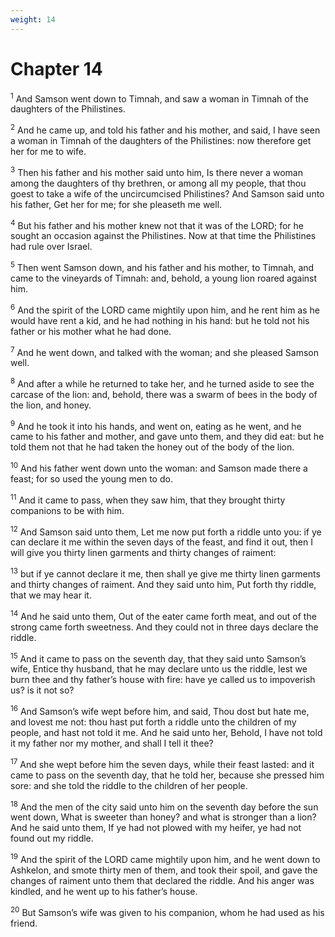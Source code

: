 ```yaml
---
weight: 14
---
```


# Chapter 14

<sup>1</sup> And Samson went down to Timnah, and saw a woman in Timnah of the daughters of the Philistines. 

<sup>2</sup> And he came up, and told his father and his mother, and said, I have seen a woman in Timnah of the daughters of the Philistines: now therefore get her for me to wife. 

<sup>3</sup> Then his father and his mother said unto him, Is there never a woman among the daughters of thy brethren, or among all my people, that thou goest to take a wife of the uncircumcised Philistines? And Samson said unto his father, Get her for me; for she pleaseth me well. 

<sup>4</sup> But his father and his mother knew not that it was of the LORD; for he sought an occasion against the Philistines. Now at that time the Philistines had rule over Israel. 

<sup>5</sup> Then went Samson down, and his father and his mother, to Timnah, and came to the vineyards of Timnah: and, behold, a young lion roared against him. 

<sup>6</sup> And the spirit of the LORD came mightily upon him, and he rent him as he would have rent a kid, and he had nothing in his hand: but he told not his father or his mother what he had done. 

<sup>7</sup> And he went down, and talked with the woman; and she pleased Samson well. 

<sup>8</sup> And after a while he returned to take her, and he turned aside to see the carcase of the lion: and, behold, there was a swarm of bees in the body of the lion, and honey. 

<sup>9</sup> And he took it into his hands, and went on, eating as he went, and he came to his father and mother, and gave unto them, and they did eat: but he told them not that he had taken the honey out of the body of the lion. 

<sup>10</sup> And his father went down unto the woman: and Samson made there a feast; for so used the young men to do. 

<sup>11</sup> And it came to pass, when they saw him, that they brought thirty companions to be with him. 

<sup>12</sup> And Samson said unto them, Let me now put forth a riddle unto you: if ye can declare it me within the seven days of the feast, and find it out, then I will give you thirty linen garments and thirty changes of raiment: 

<sup>13</sup> but if ye cannot declare it me, then shall ye give me thirty linen garments and thirty changes of raiment. And they said unto him, Put forth thy riddle, that we may hear it. 

<sup>14</sup> And he said unto them, Out of the eater came forth meat, and out of the strong came forth sweetness. And they could not in three days declare the riddle. 

<sup>15</sup> And it came to pass on the seventh day, that they said unto Samson’s wife, Entice thy husband, that he may declare unto us the riddle, lest we burn thee and thy father’s house with fire: have ye called us to impoverish us? is it not so? 

<sup>16</sup> And Samson’s wife wept before him, and said, Thou dost but hate me, and lovest me not: thou hast put forth a riddle unto the children of my people, and hast not told it me. And he said unto her, Behold, I have not told it my father nor my mother, and shall I tell it thee? 

<sup>17</sup> And she wept before him the seven days, while their feast lasted: and it came to pass on the seventh day, that he told her, because she pressed him sore: and she told the riddle to the children of her people. 

<sup>18</sup> And the men of the city said unto him on the seventh day before the sun went down, What is sweeter than honey? and what is stronger than a lion? And he said unto them, If ye had not plowed with my heifer, ye had not found out my riddle. 

<sup>19</sup> And the spirit of the LORD came mightily upon him, and he went down to Ashkelon, and smote thirty men of them, and took their spoil, and gave the changes of raiment unto them that declared the riddle. And his anger was kindled, and he went up to his father’s house. 

<sup>20</sup> But Samson’s wife was given to his companion, whom he had used as his friend. 


